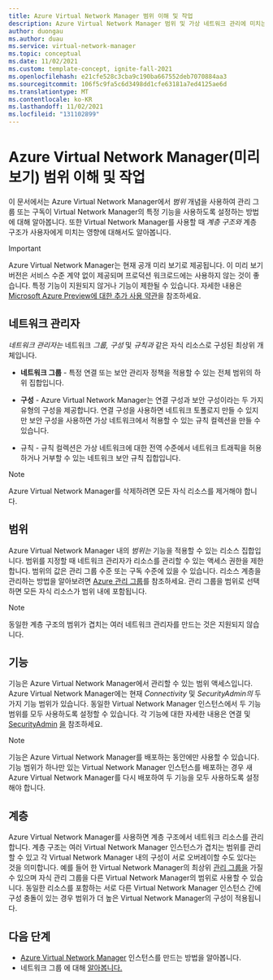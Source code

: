 ```yaml
---
title: Azure Virtual Network Manager 범위 이해 및 작업
description: Azure Virtual Network Manager 범위 및 가상 네트워크 관리에 미치는 영향에 대해 알아봅니다.
author: duongau
ms.author: duau
ms.service: virtual-network-manager
ms.topic: conceptual
ms.date: 11/02/2021
ms.custom: template-concept, ignite-fall-2021
ms.openlocfilehash: e21cfe528c3cba9c190ba667552deb7070884aa3
ms.sourcegitcommit: 106f5c9fa5c6d3498dd1cfe63181a7ed4125ae6d
ms.translationtype: MT
ms.contentlocale: ko-KR
ms.lasthandoff: 11/02/2021
ms.locfileid: "131102899"
---
```

# <a name="understand-and-work-with-azure-virtual-network-manager-preview-scopes"></a>Azure Virtual Network Manager(미리 보기) 범위 이해 및 작업

이 문서에서는 Azure Virtual Network Manager에서 *범위* 개념을 사용하여 관리 그룹 또는 구독이 Virtual Network Manager의 특정 기능을 사용하도록 설정하는 방법에 대해 알아봅니다. 또한 Virtual Network Manager를 사용할 때 *계층 구조와* 계층 구조가 사용자에게 미치는 영향에 대해서도 알아봅니다. 

> [!IMPORTANT]
> Azure Virtual Network Manager는 현재 공개 미리 보기로 제공됩니다.
> 이 미리 보기 버전은 서비스 수준 계약 없이 제공되며 프로덕션 워크로드에는 사용하지 않는 것이 좋습니다. 특정 기능이 지원되지 않거나 기능이 제한될 수 있습니다.
> 자세한 내용은 [Microsoft Azure Preview에 대한 추가 사용 약관](https://azure.microsoft.com/support/legal/preview-supplemental-terms/)을 참조하세요.

## <a name="network-manager"></a>네트워크 관리자

*네트워크 관리자는* 네트워크 *그룹,* *구성* 및 *규칙과* 같은 자식 리소스로 구성된 최상위 개체입니다. 

* **네트워크 그룹** - 특정 연결 또는 보안 관리자 정책을 적용할 수 있는 전체 범위의 하위 집합입니다.

* **구성** - Azure Virtual Network Manager는 연결 구성과 보안 구성이라는 두 가지 유형의 구성을 제공합니다. 연결 구성을 사용하면 네트워크 토폴로지 만들 수 있지만 보안 구성을 사용하면 가상 네트워크에서 적용할 수 있는 규칙 컬렉션을 만들 수 있습니다.

* 규칙 - 규칙 컬렉션은 가상 네트워크에 대한 전역 수준에서 네트워크 트래픽을 허용하거나 거부할 수 있는 네트워크 보안 규칙 집합입니다. 

> [!NOTE]
> Azure Virtual Network Manager를 삭제하려면 모든 자식 리소스를 제거해야 합니다.
>

## <a name="scope"></a>범위

Azure Virtual Network Manager 내의 *범위는* 기능을 적용할 수 있는 리소스 집합입니다. 범위를 지정할 때 네트워크 관리자가 리소스를 관리할 수 있는 액세스 권한을 제한합니다. 범위의 값은 관리 그룹 수준 또는 구독 수준에 있을 수 있습니다. 리소스 계층을 관리하는 방법을 알아보려면 [Azure 관리 그룹](../governance/management-groups/overview.md)를 참조하세요. 관리 그룹을 범위로 선택하면 모든 자식 리소스가 범위 내에 포함됩니다. 

> [!NOTE]
> 동일한 계층 구조의 범위가 겹치는 여러 네트워크 관리자를 만드는 것은 지원되지 않습니다.
> 

## <a name="features"></a>기능

기능은 Azure Virtual Network Manager에서 관리할 수 있는 범위 액세스입니다. Azure Virtual Network Manager에는 현재 *Connectivity* 및 *SecurityAdmin의* 두 가지 기능 범위가 있습니다. 동일한 Virtual Network Manager 인스턴스에서 두 기능 범위를 모두 사용하도록 설정할 수 있습니다. 각 기능에 대한 자세한 내용은 연결 및 [SecurityAdmin](concept-security-admins.md) [을](concept-connectivity-configuration.md) 참조하세요.

> [!NOTE]
> 기능은 Azure Virtual Network Manager를 배포하는 동안에만 사용할 수 있습니다. 기능 범위가 하나만 있는 Virtual Network Manager 인스턴스를 배포하는 경우 새 Azure Virtual Network Manager를 다시 배포하여 두 기능을 모두 사용하도록 설정해야 합니다.
>

## <a name="hierarchy"></a>계층

Azure Virtual Network Manager를 사용하면 계층 구조에서 네트워크 리소스를 관리합니다. 계층 구조는 여러 Virtual Network Manager 인스턴스가 겹치는 범위를 관리할 수 있고 각 Virtual Network Manager 내의 구성이 서로 오버레이할 수도 있다는 것을 의미합니다. 예를 들어 한 Virtual Network Manager의 최상위 [관리 그룹을](../governance/management-groups/overview.md) 가질 수 있으며 자식 관리 그룹을 다른 Virtual Network Manager의 범위로 사용할 수 있습니다. 동일한 리소스를 포함하는 서로 다른 Virtual Network Manager 인스턴스 간에 구성 충돌이 있는 경우 범위가 더 높은 Virtual Network Manager의 구성이 적용됩니다.

## <a name="next-steps"></a>다음 단계

- [Azure Virtual Network Manager](create-virtual-network-manager-portal.md) 인스턴스를 만드는 방법을 알아봅니다.
- 네트워크 그룹 에 대해 [알아봅니다.](concept-network-groups.md)
